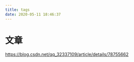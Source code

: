 ```yaml
---
title: tags
date: 2020-05-11 18:46:37
---
```

# 文章
https://blog.csdn.net/qq_32337109/article/details/78755662